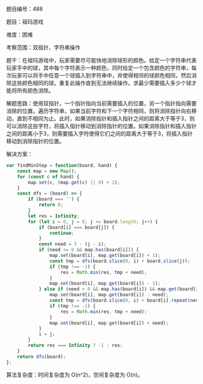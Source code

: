 题目编号：488

题目：祖玛游戏

难度：困难

考察范围：双指针、字符串操作

题干：在祖玛游戏中，玩家需要尽可能快地消除球形的颜色。给定一个字符串代表玩家手中的球，其中每个字符表示一种颜色，同时给定一个包含颜色的字符串，每次玩家可以将手中任意一个球插入到字符串中，并使得相邻的球颜色相同，然后消除这些颜色相同的球。重复此操作直到无法继续操作。求最少需要插入多少个球才能将所有颜色消除。

解题思路：使用双指针，一个指针指向当前需要插入的位置，另一个指针指向需要消除的位置。遍历字符串，如果当前字符和下一个字符相同，则将消除指针向右移动，直到不相同为止。此时，如果消除指针和插入指针之间的距离大于等于3，则可以消除这些字符，将插入指针移动到消除指针的位置。如果消除指针和插入指针之间的距离小于3，则需要插入字符使得它们之间的距离大于等于3，将插入指针移动到消除指针的位置。

解决方案：

```javascript
var findMinStep = function(board, hand) {
    const map = new Map();
    for (const c of hand) {
        map.set(c, (map.get(c) || 0) + 1);
    }
    const dfs = (board) => {
        if (board === '') {
            return 0;
        }
        let res = Infinity;
        for (let i = 0, j = 0; j <= board.length; j++) {
            if (board[i] === board[j]) {
                continue;
            }
            const need = 3 - (j - i);
            if (need <= 0 && map.has(board[i])) {
                map.set(board[i], map.get(board[i]) + 1);
                const tmp = dfs(board.slice(0, i) + board.slice(j));
                if (tmp !== -1) {
                    res = Math.min(res, tmp + need);
                }
                map.set(board[i], map.get(board[i]) - 1);
            } else if (need > 0 && map.has(board[i]) && map.get(board[i]) >= need) {
                map.set(board[i], map.get(board[i]) - need);
                const tmp = dfs(board.slice(0, i) + board[i].repeat(need) + board.slice(j));
                if (tmp !== -1) {
                    res = Math.min(res, tmp + need);
                }
                map.set(board[i], map.get(board[i]) + need);
            }
            i = j;
        }
        return res === Infinity ? -1 : res;
    }
    return dfs(board);
};
```

算法复杂度：时间复杂度为 O(n^2)，空间复杂度为 O(n)。